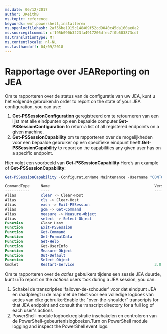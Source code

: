 ```yaml
---
ms.date: 06/12/2017
author: JKeithB
ms.topic: reference
keywords: wmf,powershell,installeren
ms.openlocfilehash: 2af56be1915c148809f52cd9040c45da160ae0a2
ms.sourcegitcommit: cf195b090b3223fa4917206dfec7f0b603873cdf
ms.translationtype: MT
ms.contentlocale: nl-NL
ms.lasthandoff: 04/09/2018
---
```

# <a name="reporting-on-jea"></a><span data-ttu-id="19b39-102">Rapportage over JEA</span><span class="sxs-lookup"><span data-stu-id="19b39-102">Reporting on JEA</span></span>
<span data-ttu-id="19b39-103">Om te rapporteren over de status van de configuratie van uw JEA, kunt u het volgende gebruiken:</span><span class="sxs-lookup"><span data-stu-id="19b39-103">In order to report on the state of your JEA configuration, you can use:</span></span>
1.  <span data-ttu-id="19b39-104">**Get-PSSessionConfiguration** geregistreerd om te retourneren van een lijst met alle eindpunten op een bepaalde computer.</span><span class="sxs-lookup"><span data-stu-id="19b39-104">**Get-PSSessionConfiguration** to return a list of all registered endpoints on a given machine.</span></span>
2.  <span data-ttu-id="19b39-105">**Get-PSSessionCapability** om te rapporteren over de mogelijkheden voor een bepaalde gebruiker op een specifieke eindpunt heeft.</span><span class="sxs-lookup"><span data-stu-id="19b39-105">**Get-PSSessionCapability** to report on the capabilities any given user has on a specific endpoint.</span></span>

<span data-ttu-id="19b39-106">Hier volgt een voorbeeld van **Get-PSSessionCapability**:</span><span class="sxs-lookup"><span data-stu-id="19b39-106">Here’s an example of **Get-PSSessionCapability**:</span></span>
```powershell
Get-PSSessionCapability -ConfigurationName Maintenance -Username "CONTOSO\JohnDoe"

CommandType     Name                                               Version    Source
-----------     ----                                               -------    ------
Alias           clear -> Clear-Host
Alias           cls -> Clear-Host
Alias           exsn -> Exit-PSSession
Alias           gcm -> Get-Command
Alias           measure -> Measure-Object
Alias           select -> Select-Object
Function        Clear-Host
Function        Exit-PSSession
Function        Get-Command
Function        Get-FormatData
Function        Get-Help
Function        Get-UserInfo
Function        Measure-Object
Function        Out-Default
Function        Select-Object
Cmdlet          Restart-Service                                    3.0.0.0 Microsof...


```

<span data-ttu-id="19b39-107">Om te rapporteren over de _acties_ gebruikers tijdens een sessie JEA duurde, kunt u:</span><span class="sxs-lookup"><span data-stu-id="19b39-107">To report on the _actions_ users took during a JEA session, you can:</span></span>
1. <span data-ttu-id="19b39-108">Schakel de transcripties 'failover-de-schouder' voor dat eindpunt JEA en raadpleegt u de map met de tekst voor een volledige logboek van acties van elke gebruiker</span><span class="sxs-lookup"><span data-stu-id="19b39-108">Enable the "over-the-shoulder" transcripts for that JEA endpoint and consult the transcript directory for a full log of each user's actions</span></span>
2. <span data-ttu-id="19b39-109">PowerShell-module logboekregistratie inschakelen en controleren van de PowerShell-gebeurtenislogboeken.</span><span class="sxs-lookup"><span data-stu-id="19b39-109">Turn on PowerShell module logging and inspect the PowerShell event logs.</span></span>
